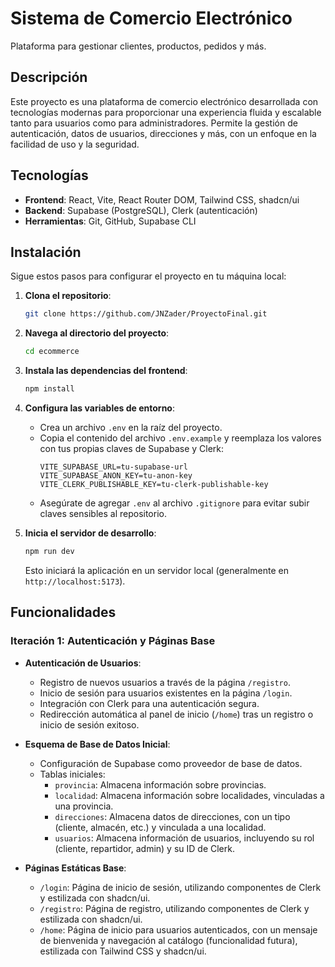# Sistema de Comercio Electrónico

Plataforma para gestionar clientes, productos, pedidos y más.

## Descripción

Este proyecto es una plataforma de comercio electrónico desarrollada con tecnologías modernas para proporcionar una experiencia fluida y escalable tanto para usuarios como para administradores. Permite la gestión de autenticación, datos de usuarios, direcciones y más, con un enfoque en la facilidad de uso y la seguridad.

## Tecnologías

- **Frontend**: React, Vite, React Router DOM, Tailwind CSS, shadcn/ui
- **Backend**: Supabase (PostgreSQL), Clerk (autenticación)
- **Herramientas**: Git, GitHub, Supabase CLI

## Instalación

Sigue estos pasos para configurar el proyecto en tu máquina local:

1. **Clona el repositorio**:
   ```bash
   git clone https://github.com/JNZader/ProyectoFinal.git
   ```

2. **Navega al directorio del proyecto**:
   ```bash
   cd ecommerce
   ```

3. **Instala las dependencias del frontend**:
   ```bash
   npm install
   ```

4. **Configura las variables de entorno**:
   - Crea un archivo `.env` en la raíz del proyecto.
   - Copia el contenido del archivo `.env.example` y reemplaza los valores con tus propias claves de Supabase y Clerk:
     ```
     VITE_SUPABASE_URL=tu-supabase-url
     VITE_SUPABASE_ANON_KEY=tu-anon-key
     VITE_CLERK_PUBLISHABLE_KEY=tu-clerk-publishable-key
     ```
   - Asegúrate de agregar `.env` al archivo `.gitignore` para evitar subir claves sensibles al repositorio.

5. **Inicia el servidor de desarrollo**:
   ```bash
   npm run dev
   ```
   Esto iniciará la aplicación en un servidor local (generalmente en `http://localhost:5173`).

## Funcionalidades

### Iteración 1: Autenticación y Páginas Base

- **Autenticación de Usuarios**:
  - Registro de nuevos usuarios a través de la página `/registro`.
  - Inicio de sesión para usuarios existentes en la página `/login`.
  - Integración con Clerk para una autenticación segura.
  - Redirección automática al panel de inicio (`/home`) tras un registro o inicio de sesión exitoso.

- **Esquema de Base de Datos Inicial**:
  - Configuración de Supabase como proveedor de base de datos.
  - Tablas iniciales:
    - `provincia`: Almacena información sobre provincias.
    - `localidad`: Almacena información sobre localidades, vinculadas a una provincia.
    - `direcciones`: Almacena datos de direcciones, con un tipo (cliente, almacén, etc.) y vinculada a una localidad.
    - `usuarios`: Almacena información de usuarios, incluyendo su rol (cliente, repartidor, admin) y su ID de Clerk.

- **Páginas Estáticas Base**:
  - `/login`: Página de inicio de sesión, utilizando componentes de Clerk y estilizada con shadcn/ui.
  - `/registro`: Página de registro, utilizando componentes de Clerk y estilizada con shadcn/ui.
  - `/home`: Página de inicio para usuarios autenticados, con un mensaje de bienvenida y navegación al catálogo (funcionalidad futura), estilizada con Tailwind CSS y shadcn/ui.
